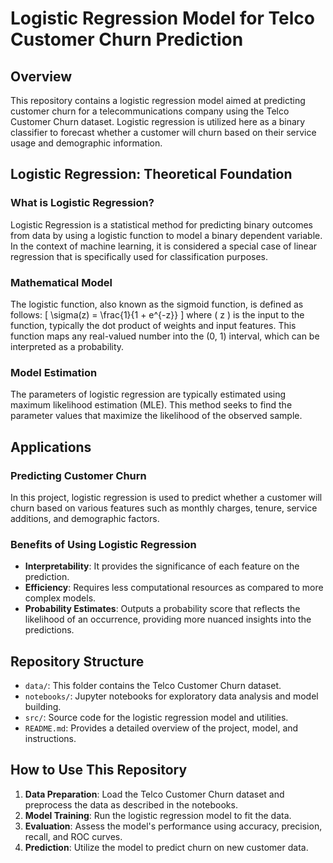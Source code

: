 # Logistic Regression Model for Telco Customer Churn Prediction

## Overview

This repository contains a logistic regression model aimed at predicting customer churn for a telecommunications company using the Telco Customer Churn dataset. Logistic regression is utilized here as a binary classifier to forecast whether a customer will churn based on their service usage and demographic information.

## Logistic Regression: Theoretical Foundation

### What is Logistic Regression?

Logistic Regression is a statistical method for predicting binary outcomes from data by using a logistic function to model a binary dependent variable. In the context of machine learning, it is considered a special case of linear regression that is specifically used for classification purposes.

### Mathematical Model

The logistic function, also known as the sigmoid function, is defined as follows:
\[ \sigma(z) = \frac{1}{1 + e^{-z}} \]
where \( z \) is the input to the function, typically the dot product of weights and input features. This function maps any real-valued number into the (0, 1) interval, which can be interpreted as a probability.

### Model Estimation

The parameters of logistic regression are typically estimated using maximum likelihood estimation (MLE). This method seeks to find the parameter values that maximize the likelihood of the observed sample.

## Applications

### Predicting Customer Churn

In this project, logistic regression is used to predict whether a customer will churn based on various features such as monthly charges, tenure, service additions, and demographic factors.

### Benefits of Using Logistic Regression

- **Interpretability**: It provides the significance of each feature on the prediction.
- **Efficiency**: Requires less computational resources as compared to more complex models.
- **Probability Estimates**: Outputs a probability score that reflects the likelihood of an occurrence, providing more nuanced insights into the predictions.

## Repository Structure

- `data/`: This folder contains the Telco Customer Churn dataset.
- `notebooks/`: Jupyter notebooks for exploratory data analysis and model building.
- `src/`: Source code for the logistic regression model and utilities.
- `README.md`: Provides a detailed overview of the project, model, and instructions.

## How to Use This Repository

1. **Data Preparation**: Load the Telco Customer Churn dataset and preprocess the data as described in the notebooks.
2. **Model Training**: Run the logistic regression model to fit the data.
3. **Evaluation**: Assess the model's performance using accuracy, precision, recall, and ROC curves.
4. **Prediction**: Utilize the model to predict churn on new customer data.
